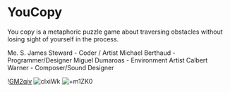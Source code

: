# YouCopy
You copy is  a metaphoric puzzle game about traversing obstacles without losing sight of yourself in the process.

Me. S. James Steward - Coder / Artist
Michael Berthaud - Programmer/Designer
Miguel Dumaroas - Environment Artist
Calbert Warner - Composer/Sound Designer

\![GM2qiv](https://user-images.githubusercontent.com/57135911/222974868-aca89acf-4a50-43b0-b659-ac259278383d.png)
![cIxiWk](https://user-images.githubusercontent.com/57135911/222974875-c5a252b3-4108-492e-8f3d-a6a24309d2bd.png)
![+m1ZK0](https://user-images.githubusercontent.com/57135911/222974876-dbcc5cba-089f-4b30-89b1-b6ec703c6323.png)
